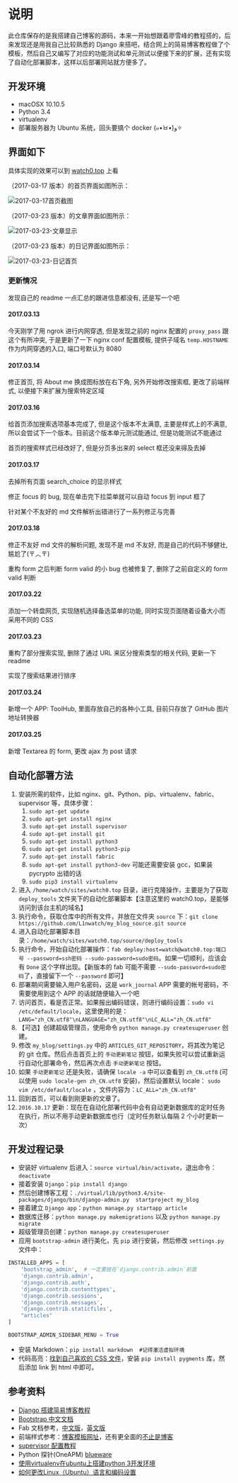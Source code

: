 # 说明

此仓库保存的是我搭建自己博客的源码，本来一开始想跟着廖雪峰的教程搭的，后来发现还是用我自己比较熟悉的 Django 来搭吧，结合网上的简易博客教程做了个模板，然后自己又编写了对应的功能测试和单元测试以便接下来的扩展，还有实现了自动化部署脚本，这样以后部署网站就方便多了。

## 开发环境

* macOSX 10.10.5
* Python 3.4
* virtualenv
* 部署服务器为 Ubuntu 系统，回头要搞个 docker (๑•̀ㅂ•́)و✧

## 界面如下

具体实现的效果可以到 [watch0.top](http://watch0.top) 上看

（2017-03-17 版本）的首页界面如图所示：

![2017-03-17首页截图](https://github.com/L1nwatch/my_blog_source/blob/master/2017-03-17%E9%A6%96%E9%A1%B5%E6%88%AA%E5%9B%BE.jpg?raw=true)

（2017-03-23 版本）的文章界面如图所示：

![2017-03-23-文章显示](https://github.com/L1nwatch/my_blog_source/blob/master/2017-03-23-%E6%96%87%E7%AB%A0%E6%98%BE%E7%A4%BA.jpg?raw=true)

（2017-03-23 版本）的日记界面如图所示：

![2017-03-23-日记首页](https://github.com/L1nwatch/my_blog_source/blob/master/2017-03-23-%E6%97%A5%E8%AE%B0%E9%A6%96%E9%A1%B5.jpg?raw=true)


### 更新情况

发现自己的 readme 一点汇总的跟进信息都没有, 还是写一个吧

#### 2017.03.13

今天刚学了用 ngrok 进行内网穿透, 但是发现之前的 nginx 配置的 `proxy_pass` 跟这个有所冲突, 于是更新了一下 nginx conf 配置模板, 提供子域名 `temp.HOSTNAME` 作为内网穿透的入口, 端口号默认为 8080

#### 2017.03.14

修正首页, 将 About me 换成图标放在右下角, 另外开始修改搜索框, 更改了前端样式, 以便接下来扩展为搜索特定区域

#### 2017.03.16

给首页添加搜索选项基本完成了, 但是这个版本不太满意, 主要是样式上的不满意, 所以会尝试下一个版本。目前这个版本单元测试能通过, 但是功能测试不能通过

首页的搜索样式已经改好了, 但是分页多出来的 select 框还没来得及去掉

#### 2017.03.17

去掉所有页面 search_choice 的显示样式

修正 focus 的 bug, 现在单击完下拉菜单就可以自动 focus 到 input 框了

针对某个不友好的 md 文件解析出错进行了一系列修正与完善

#### 2017.03.18

修正不友好 md 文件的解析问题, 发现不是 md 不友好, 而是自己的代码不够健壮, 尴尬了(〒︿〒)

重构 form 之后判断 form valid 的小 bug 也被修复了, 删除了之前自定义的 form valid 判断

#### 2017.03.22

添加一个转盘网页, 实现随机选择备选菜单的功能, 同时实现页面随着设备大小而采用不同的 CSS

#### 2017.03.23

重构了部分搜索实现, 删除了通过 URL 来区分搜索类型的相关代码, 更新一下 readme

实现了搜索结果进行排序

#### 2017.03.24

新增一个 APP: ToolHub, 里面存放自己的各种小工具, 目前只存放了 GitHub 图片地址转换器

#### 2017.03.25

新增 Textarea 的 form, 更改 ajax 为 post 请求

## 自动化部署方法

1. 安装所需的软件，比如 nginx、git、Python、pip、virtualenv、fabric、supervisor 等，具体步骤：
   1. `sudo apt-get update`
   2. `sudo apt-get install nginx`
   3. `sudo apt-get install supervisor`
   4. `sudo apt-get install git`
   5. `sudo apt-get install python3`
   6. `sudo apt-get install python3-pip`
   7. `sudo apt-get install fabric`
   8. `sudo apt-get install python3-dev` 可能还需要安装 gcc，如果装 pycrypto 出错的话
   9. `sudo pip3 install virtualenv`
2. 进入 `/home/watch/sites/watch0.top` 目录，进行克隆操作，主要是为了获取 `deploy_tools` 文件夹下的自动化部署脚本【注意这里的 watch0.top，是能够访问到该台主机的域名】
3. 执行命令，获取仓库中的所有文件，并放在文件夹 `source` 下：`git clone https://github.com/L1nwatch/my_blog_source.git source`
4. 进入自动化部署脚本目录：`/home/watch/sites/watch0.top/source/deploy_tools`
5. 执行命令，开始自动化部署操作：`fab deploy:host=watch@watch0.top:端口号 --password=ssh密码 --sudo-password=sudo密码`。如果一切顺利，应该会有 `Done` 这个字样出现。【新版本的 fab 可能不需要 `--sudo-password=sudo密码`了，直接留下一个 `--password` 即可】
6. 部署期间需要输入用户名密码，这是 `work_journal` APP 需要的帐号密码，不需要使用到这个 APP 的话就随便输入一个吧
7. 访问首页，看是否正常。如果报出编码错误，则进行编码设置：`sudo vi /etc/default/locale`，这里使用的是：`LANG="zh_CN.utf8"\nLANGUAGE="zh_CN.utf8"\nLC_ALL="zh_CN.utf8"`
8. 【可选】创建超级管理员，使用命令 `python manage.py createsuperuser` 创建。
9. 修改 `my_blog/settings.py` 中的 `ARTICLES_GIT_REPOSITORY`，将其改为笔记的 git 仓库。然后点击首页上的 `手动更新笔记` 按钮，如果失败可以尝试重新运行自动化部署命令，然后再次点击 `手动更新笔记` 按钮。
10. 如果 `手动更新笔记` 还是失败，请确保 `locale -a` 中可以查看到 `zh_CN.utf8` (可以使用 `sudo locale-gen zh_CN.utf8` 安装)，然后设置默认 locale： `sudo vim /etc/default/locale` ，文件内容为：`LC_ALL="zh_CN.utf8"`
11. 回到首页，可以看到刚更新的文章了。
12. `2016.10.17` 更新：现在在自动化部署代码中会有自动更新数据库的定时任务在执行，所以不用手动更新数据库也行（定时任务默认每隔 2 个小时更新一次）


## 开发过程记录

* 安装好 virtualenv 后进入：`source virtual/bin/activate`，退出命令：`deactivate`
* 接着安装 `Django`：`pip install django`
* 然后创建博客工程：`./virtual/lib/python3.4/site-packages/django/bin/django-admin.py  startproject my_blog`
* 接着建立 `Django app`：`python manage.py startapp article`
* 数据库迁移：`python manage.py makemigrations` 以及 `python manage.py migrate`
* 超级管理员创建：`python manage.py createsuperuser`
* 应用 `bootstrap-admin` 进行美化，先 `pip` 进行安装，然后修改 `settings.py` 文件中：

```python
INSTALLED_APPS = [
    'bootstrap_admin',  # 一定要放在`django.contrib.admin`前面
    'django.contrib.admin',
    'django.contrib.auth',
    'django.contrib.contenttypes',
    'django.contrib.sessions',
    'django.contrib.messages',
    'django.contrib.staticfiles',
    "articles"
]

BOOTSTRAP_ADMIN_SIDEBAR_MENU = True
```

* 安装 Markdown：`pip install markdown  #记得激活虚拟环境`
* 代码高亮：[找到自己喜欢的 CSS 文件](http://richleland.github.io/pygments-css/)，安装 `pip install pygments` 库，然后添加 link 到 html 中即可。

## 参考资料

* [Django 搭建简易博客教程](http://wiki.jikexueyuan.com/project/django-set-up-blog/)
* [Bootstrap 中文文档](http://v3.bootcss.com/getting-started/#download)
* Fab 文档参考，[中文版](http://fabric-chs.readthedocs.io/zh_CN/chs/index.html)，[英文版](http://www.fabfile.org/)
* 前端样式参考：[博客模板网址](http://www.purecss.org/layouts/blog/)，还有更全面的[不止是博客](http://www.purecss.org/layouts/)
* [supervisor 配置教程](https://3rgb.com/entry/daemon_control_autostart_with_supervisor)
* Python 探针(OneAPM) [blueware](http://blog.oneapm.com/apm-tech/202.html)
* [使用virtualenv在ubuntu上搭建python 3开发环境](https://my.oschina.net/xiaoiaozi/blog/129769)
* [如何更改Linux（Ubuntu）语言和编码设置](http://blog.csdn.net/bang987918/article/details/7711019)